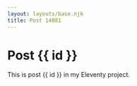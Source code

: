 ```yaml
---
layout: layouts/base.njk
title: Post 14081
---
```


# Post {{ id }}

This is post {{ id }} in my Eleventy project.
